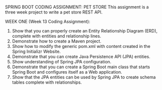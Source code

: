 SPRING BOOT CODING ASSIGNMENT: PET STORE
This assignment is a three week project to write a pet store REST API.

WEEK ONE (Week 13 Coding Assignment):
1. Show that you can properly create an Entity Relationship Diagram (ERD), complete with
entities and relationship lines.
2. Demonstrate how to create a Maven project.
3. Show how to modify the generic pom.xml with content created in the Spring Initializr
Website.
4. Demonstrate that you can create Java Persistence API (JPA) entities.
5. Show understanding of Spring JPA configuration.
6. Demonstrate that you can create a Spring Boot main class that starts Spring Boot and
configures itself as a Web application.
7. Show that the JPA entities can be used by Spring JPA to create schema tables
complete with relationships.